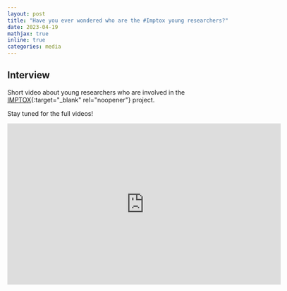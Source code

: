```yaml
---
layout: post
title: "Have you ever wondered who are the #Imptox young researchers?"
date: 2023-04-19
mathjax: true
inline: true
categories: media
---
```


## Interview

Short video about young researchers who are involved in the [IMPTOX](https://www.imptox.eu/en/){:target="_blank" rel="noopener"} project.

Stay tuned for the full videos!

<div style="text-align:center">
<iframe width="620" height="365" src="https://www.youtube.com/watch?v=tuYnXOp7-RU&t=3s" title="YouTube video player2" frameborder="0" allow="accelerometer; autoplay; clipboard-write; encrypted-media; gyroscope; picture-in-picture" allowfullscreen></iframe>
</div>


